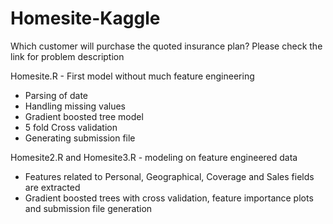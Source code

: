 # Homesite-Kaggle
Which customer will purchase the quoted insurance plan?
Please check the link for problem description

Homesite.R - First model without much feature engineering
- Parsing of date
- Handling missing values
- Gradient boosted tree model
- 5 fold Cross validation
- Generating submission file

Homesite2.R and Homesite3.R - modeling on feature engineered data
- Features related to Personal, Geographical, Coverage and Sales fields are extracted
- Gradient boosted trees with cross validation, feature importance plots and submission file generation
